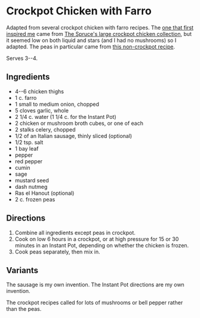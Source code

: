 [Instant Pot]: ../indices/instantPot.html
[crockpot]: ../indices/crockpot.html

# Crockpot Chicken with Farro

Adapted from several crockpot chicken with farro recipes.  The [one that first inspired me](https://www.thespruce.com/slow-cooker-chicken-with-farro-3994968) came from [The Spruce's large crockpot chicken collection](https://www.thespruce.com/favorite-slow-cooker-chicken-recipes-3054984), but it seemed low on both liquid and stars (and I had no mushrooms) so I adapted.  The peas in particular came from [this non-crockpot recipe](http://www.cookinglight.com/recipes/one-pot-chicken-farro).

Serves 3--4.

## Ingredients

* 4--6 chicken thighs
* 1 c. farro
* 1 small to medium onion, chopped
* 5 cloves garlic, whole
* 2 1/4 c. water (1 1/4 c. for the Instant Pot)
* 2 chicken or mushroom broth cubes, or one of each
* 2 stalks celery, chopped
* 1/2 of an Italian sausage, thinly sliced (optional)
* 1/2 tsp. salt
* 1 bay leaf
* pepper
* red pepper
* cumin
* sage
* mustard seed
* dash nutmeg
* Ras el Hanout (optional)
* 2 c. frozen peas

## Directions

1. Combine all ingredients except peas in crockpot.
2. Cook on low 6 hours in a crockpot, or at high pressure for 15 or 30 minutes in an Instant Pot, depending on whether the chicken is frozen.
3. Cook peas separately, then mix in.

## Variants

The sausage is my own invention.  The Instant Pot directions are my own invention.

The crockpot recipes called for lots of mushrooms or bell pepper rather than the peas.


